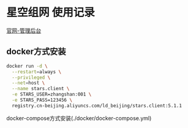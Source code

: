 # 星空组网 使用记录

[官网-管理后台](https://starvpn.cn/user/index.html#)

## docker方式安装

```bash
docker run -d \
  --restart=always \
  --privileged \
  --net=host \
  --name stars.client \
  -e STARS_USER=zhangshan:001 \
  -e STARS_PASS=123456 \
  registry.cn-beijing.aliyuncs.com/ld_beijing/stars.client:5.1.1
```

docker-compose方式安装(./docker/docker-compose.yml)
